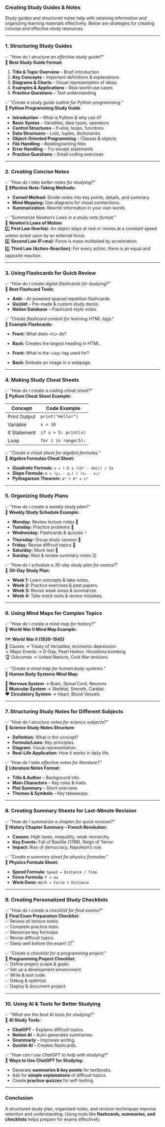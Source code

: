 ### Creating Study Guides & Notes  

Study guides and structured notes help with retaining information and organizing learning materials effectively. Below are strategies for creating concise and effective study resources.

---

### 1. Structuring Study Guides  

✅ *"How do I structure an effective study guide?"*  
📌 **Best Study Guide Format:**  
1. **Title & Topic Overview** – Brief introduction  
2. **Key Concepts** – Important definitions & explanations  
3. **Diagrams & Charts** – Visual representation of ideas  
4. **Examples & Applications** – Real-world use cases  
5. **Practice Questions** – Test understanding  

✅ *"Create a study guide outline for Python programming."*  
📖 **Python Programming Study Guide**  
- **Introduction** – What is Python & why use it?  
- **Basic Syntax** – Variables, data types, operators  
- **Control Structures** – If-else, loops, functions  
- **Data Structures** – Lists, tuples, dictionaries  
- **Object-Oriented Programming** – Classes & objects  
- **File Handling** – Reading/writing files  
- **Error Handling** – Try-except statements  
- **Practice Questions** – Small coding exercises  

---

### 2. Creating Concise Notes  

✅ *"How do I take better notes for studying?"*  
📌 **Effective Note-Taking Methods:**  
- **Cornell Method:** Divide notes into key points, details, and summary.  
- **Mind Mapping:** Use diagrams for visual connections.  
- **Summarization:** Rewrite information in your own words.  

✅ *"Summarize Newton’s Laws in a study note format."*  
📖 **Newton’s Laws of Motion**  
1️⃣ **First Law (Inertia):** An object stays at rest or moves at a constant speed unless acted upon by an external force.  
2️⃣ **Second Law (F=ma):** Force is mass multiplied by acceleration.  
3️⃣ **Third Law (Action-Reaction):** For every action, there is an equal and opposite reaction.  

---

### 3. Using Flashcards for Quick Review  

✅ *"How do I create digital flashcards for studying?"*  
📌 **Best Flashcard Tools:**  
- **Anki** – AI-powered spaced repetition flashcards.  
- **Quizlet** – Pre-made & custom study decks.  
- **Notion Database** – Flashcard-style notes.  

✅ *"Create flashcard content for learning HTML tags."*  
📌 **Example Flashcards:**  
- **Front:** What does `<h1>` do?  
- **Back:** Creates the largest heading in HTML.  

- **Front:** What is the `<img>` tag used for?  
- **Back:** Embeds an image in a webpage.  

---

### 4. Making Study Cheat Sheets  

✅ *"How do I create a coding cheat sheet?"*  
📌 **Python Cheat Sheet Example:**  

| Concept        | Code Example        |
|---------------|---------------------|
| Print Output  | `print("Hello!")`    |
| Variable      | `x = 10`             |
| If Statement  | `if x > 5: print(x)` |
| Loop          | `for i in range(5):` |

✅ *"Create a cheat sheet for algebra formulas."*  
📌 **Algebra Formulas Cheat Sheet:**  
- **Quadratic Formula:** `x = (-b ± √(b² - 4ac)) / 2a`  
- **Slope Formula:** `m = (y₂ - y₁) / (x₂ - x₁)`  
- **Pythagorean Theorem:** `a² + b² = c²`  

---

### 5. Organizing Study Plans  

✅ *"How do I create a weekly study plan?"*  
📌 **Weekly Study Schedule Example:**  
- **Monday:** Review lecture notes 📖  
- **Tuesday:** Practice problems 📝  
- **Wednesday:** Flashcards & quizzes 🃏  
- **Thursday:** Group study session 👥  
- **Friday:** Revise difficult topics 🔁  
- **Saturday:** Mock test 🎯  
- **Sunday:** Rest & review summary notes 😌  

✅ *"How do I schedule a 30-day study plan for exams?"*  
📌 **30-Day Study Plan:**  
- **Week 1:** Learn concepts & take notes.  
- **Week 2:** Practice exercises & past papers.  
- **Week 3:** Revise weak areas & summarize.  
- **Week 4:** Take mock tests & review mistakes.  

---

### 6. Using Mind Maps for Complex Topics  

✅ *"How do I create a mind map for history?"*  
📌 **World War II Mind Map Example:**  

🗺️ **World War II (1939-1945)**  
📍 Causes → Treaty of Versailles, economic depression  
⚔️ Major Events → D-Day, Pearl Harbor, Hiroshima bombing  
🏆 Outcomes → United Nations, Cold War tensions  

✅ *"Create a mind map for human body systems."*  
📌 **Human Body Systems Mind Map:**  

🧠 **Nervous System** → Brain, Spinal Cord, Neurons  
💪 **Muscular System** → Skeletal, Smooth, Cardiac  
❤️ **Circulatory System** → Heart, Blood Vessels  

---

### 7. Structuring Study Notes for Different Subjects  

✅ *"How do I structure notes for science subjects?"*  
📌 **Science Study Notes Structure:**  
- **Definition:** What is the concept?  
- **Formula/Laws:** Key principles.  
- **Diagram:** Visual representation.  
- **Real-Life Application:** How it works in daily life.  

✅ *"How do I take effective notes for literature?"*  
📌 **Literature Notes Format:**  
- **Title & Author** – Background info.  
- **Main Characters** – Key roles & traits.  
- **Plot Summary** – Short overview.  
- **Themes & Symbols** – Key takeaways.  

---

### 8. Creating Summary Sheets for Last-Minute Revision  

✅ *"How do I summarize a chapter for quick revision?"*  
📌 **History Chapter Summary – French Revolution:**  
- **Causes:** High taxes, inequality, weak monarchy.  
- **Key Events:** Fall of Bastille (1789), Reign of Terror.  
- **Impact:** Rise of democracy, Napoleon’s rule.  

✅ *"Create a summary sheet for physics formulas."*  
📌 **Physics Formula Sheet:**  
- **Speed Formula:** `Speed = Distance / Time`  
- **Force Formula:** `F = ma`  
- **Work Done:** `Work = Force × Distance`  

---

### 9. Creating Personalized Study Checklists  

✅ *"How do I create a checklist for final exams?"*  
📌 **Final Exam Preparation Checklist:**  
✅ Review all lecture notes.  
✅ Complete practice tests.  
✅ Memorize key formulas.  
✅ Revise difficult topics.  
✅ Sleep well before the exam! 😴  

✅ *"Create a checklist for a programming project."*  
📌 **Programming Project Checklist:**  
✅ Define project scope & goals.  
✅ Set up a development environment.  
✅ Write & test code.  
✅ Debug & optimize.  
✅ Deploy & document project.  

---

### 10. Using AI & Tools for Better Studying  

✅ *"What are the best AI tools for studying?"*  
📌 **AI Study Tools:**  
- **ChatGPT** – Explains difficult topics.  
- **Notion AI** – Auto-generates summaries.  
- **Grammarly** – Improves writing.  
- **Quizlet AI** – Creates flashcards.  

✅ *"How can I use ChatGPT to help with studying?"*  
📌 **Ways to Use ChatGPT for Studying:**  
- Generate **summaries & key points** for textbooks.  
- Ask for **simple explanations** of difficult topics.  
- Create **practice quizzes** for self-testing.  

---

### Conclusion  

A structured study plan, organized notes, and revision techniques improve retention and understanding. Using tools like **flashcards, summaries, and checklists** helps prepare for exams effectively.  